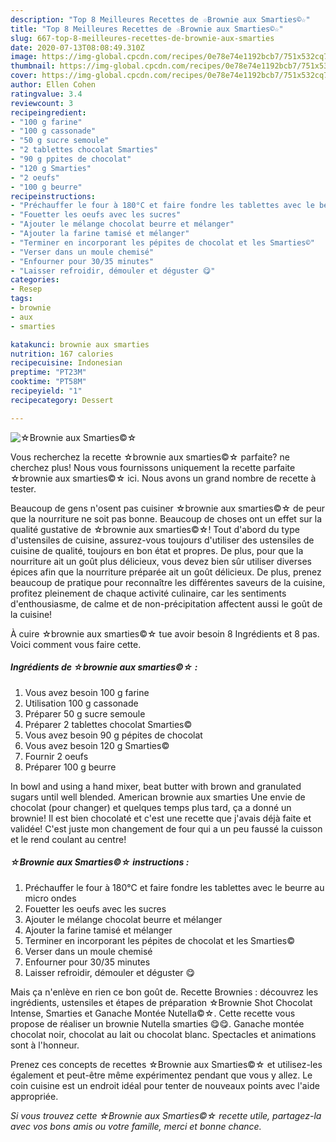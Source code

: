 ```yaml
---
description: "Top 8 Meilleures Recettes de ☆Brownie aux Smarties©☆"
title: "Top 8 Meilleures Recettes de ☆Brownie aux Smarties©☆"
slug: 667-top-8-meilleures-recettes-de-brownie-aux-smarties
date: 2020-07-13T08:08:49.310Z
image: https://img-global.cpcdn.com/recipes/0e78e74e1192bcb7/751x532cq70/☆brownie-aux-smarties☆-photo-principale-de-la-recette.jpg
thumbnail: https://img-global.cpcdn.com/recipes/0e78e74e1192bcb7/751x532cq70/☆brownie-aux-smarties☆-photo-principale-de-la-recette.jpg
cover: https://img-global.cpcdn.com/recipes/0e78e74e1192bcb7/751x532cq70/☆brownie-aux-smarties☆-photo-principale-de-la-recette.jpg
author: Ellen Cohen
ratingvalue: 3.4
reviewcount: 3
recipeingredient:
- "100 g farine"
- "100 g cassonade"
- "50 g sucre semoule"
- "2 tablettes chocolat Smarties"
- "90 g ppites de chocolat"
- "120 g Smarties"
- "2 oeufs"
- "100 g beurre"
recipeinstructions:
- "Préchauffer le four à 180°C et faire fondre les tablettes avec le beurre au micro ondes"
- "Fouetter les oeufs avec les sucres"
- "Ajouter le mélange chocolat beurre et mélanger"
- "Ajouter la farine tamisé et mélanger"
- "Terminer en incorporant les pépites de chocolat et les Smarties©"
- "Verser dans un moule chemisé"
- "Enfourner pour 30/35 minutes"
- "Laisser refroidir, démouler et déguster 😋"
categories:
- Resep
tags:
- brownie
- aux
- smarties

katakunci: brownie aux smarties 
nutrition: 167 calories
recipecuisine: Indonesian
preptime: "PT23M"
cooktime: "PT58M"
recipeyield: "1"
recipecategory: Dessert

---
```



![☆Brownie aux Smarties©☆](https://img-global.cpcdn.com/recipes/0e78e74e1192bcb7/751x532cq70/☆brownie-aux-smarties☆-photo-principale-de-la-recette.jpg)

Vous recherchez la recette ☆brownie aux smarties©☆ parfaite? ne cherchez plus! Nous vous fournissons uniquement la recette parfaite ☆brownie aux smarties©☆ ici. Nous avons un grand nombre de recette à tester.

Beaucoup de gens n'osent pas cuisiner ☆brownie aux smarties©☆ de peur que la nourriture ne soit pas bonne. Beaucoup de choses ont un effet sur la qualité gustative de ☆brownie aux smarties©☆! Tout d'abord du type d'ustensiles de cuisine, assurez-vous toujours d'utiliser des ustensiles de cuisine de qualité, toujours en bon état et propres. De plus, pour que la nourriture ait un goût plus délicieux, vous devez bien sûr utiliser diverses épices afin que la nourriture préparée ait un goût délicieux. De plus, prenez beaucoup de pratique pour reconnaître les différentes saveurs de la cuisine, profitez pleinement de chaque activité culinaire, car les sentiments d'enthousiasme, de calme et de non-précipitation affectent aussi le goût de la cuisine!

<!--inarticleads1-->

À cuire ☆brownie aux smarties©☆ tue avoir besoin 8 Ingrédients et 8 pas. Voici comment vous faire cette.

##### Ingrédients de ☆brownie aux smarties©☆ :

1. Vous avez besoin 100 g farine
1. Utilisation 100 g cassonade
1. Préparer 50 g sucre semoule
1. Préparer 2 tablettes chocolat Smarties©
1. Vous avez besoin 90 g pépites de chocolat
1. Vous avez besoin 120 g Smarties©
1. Fournir 2 oeufs
1. Préparer 100 g beurre


In bowl and using a hand mixer, beat butter with brown and granulated sugars until well blended. American brownie aux smarties Une envie de chocolat (pour changer) et quelques temps plus tard, ça a donné un brownie! Il est bien chocolaté et c&#39;est une recette que j&#39;avais déjà faite et validée! C&#39;est juste mon changement de four qui a un peu faussé la cuisson et le rend coulant au centre! 

<!--inarticleads2-->

##### ☆Brownie aux Smarties©☆ instructions :

1. Préchauffer le four à 180°C et faire fondre les tablettes avec le beurre au micro ondes
1. Fouetter les oeufs avec les sucres
1. Ajouter le mélange chocolat beurre et mélanger
1. Ajouter la farine tamisé et mélanger
1. Terminer en incorporant les pépites de chocolat et les Smarties©
1. Verser dans un moule chemisé
1. Enfourner pour 30/35 minutes
1. Laisser refroidir, démouler et déguster 😋


Mais ça n&#39;enlève en rien ce bon goût de. Recette Brownies : découvrez les ingrédients, ustensiles et étapes de préparation ☆Brownie Shot Chocolat Intense, Smarties et Ganache Montée Nutella©☆. Cette recette vous propose de réaliser un brownie Nutella smarties 😋😋. Ganache montée chocolat noir, chocolat au lait ou chocolat blanc. Spectacles et animations sont à l&#39;honneur. 

<!--inarticleads1-->

<p>
Prenez ces concepts de recettes ☆Brownie aux Smarties©☆ et utilisez-les également et peut-être même expérimentez pendant que vous y allez. Le coin cuisine est un endroit idéal pour tenter de nouveaux points avec l'aide appropriée.
</p>

<p>
<i>Si vous trouvez cette ☆Brownie aux Smarties©☆ recette utile, partagez-la avec vos bons amis ou votre famille, merci et bonne chance.</i>
</p>
